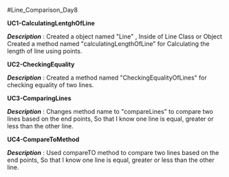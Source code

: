 #Line_Comparison_Day8

**UC1-CalculatingLentghOfLine**

_**Description**_ : Created a object named "Line" , Inside of Line Class or Object Created a method named "calculatingLengthOfLine" for Calculating the length of line using points.

**UC2-CheckingEquality**

_**Description**_ : Created a method named "CheckingEqualityOfLines" for checking equality of two lines.

**UC3-ComparingLines**

_**Description**_ : Changes method name to "compareLines" to compare two lines based on the end points, So that I know one line is equal, greater or less than the other line.

**UC4-CompareToMethod**

_**Description**_ : Used compareTO method to compare two lines based on the end points, So that I know one line is equal, greater or less than the other line.
